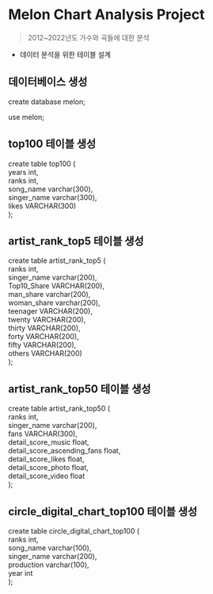 # Melon Chart Analysis Project
> 2012~2022년도 가수와 곡들에 대한 분석



- 데이터 분석을 위한 테이블 설계

## 데이터베이스 생성

create database melon;

use melon;

## top100 테이블 생성

create table top100 (  <br>
    years int,      <br>
    ranks int,    <br>
    song_name varchar(300),   <br>
    singer_name varchar(300), <br>
    likes VARCHAR(300)<br>
);

## artist_rank_top5 테이블 생성

create table artist_rank_top5 (<br>
    ranks int,<br>
    singer_name varchar(200),<br>
    Top10_Share VARCHAR(200),<br>
    man_share varchar(200),<br>
    woman_share varchar(200),<br>
    teenager VARCHAR(200),<br>
    twenty VARCHAR(200),<br>
    thirty VARCHAR(200),<br>
    forty VARCHAR(200),<br>
    fifty VARCHAR(200),<br>
    others VARCHAR(200)<br>
);

## artist_rank_top50 테이블 생성

create table artist_rank_top50 (<br>
    ranks int,<br>
    singer_name varchar(200),<br>
    fans VARCHAR(300),<br>
    detail_score_music float,<br>
    detail_score_ascending_fans float,<br>
    detail_score_likes float,<br>
    detail_score_photo float,<br>
    detail_score_video float<br>
);

## circle_digital_chart_top100 테이블 생성

create table circle_digital_chart_top100 (<br>
    ranks int,<br>
    song_name varchar(100),<br>
    singer_name varchar(200),<br>
    production varchar(100),<br>
    year int<br>
);
